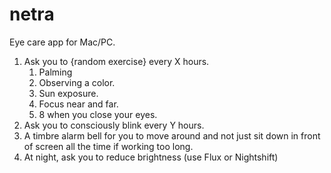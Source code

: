 # netra

Eye care app for Mac/PC. 

1. Ask you to {random exercise} every X hours.
    1. Palming
    2. Observing a color.
    3. Sun exposure.
    4. Focus near and far. 
    5. 8 when you close your eyes.
2. Ask you to consciously blink every Y hours.
3. A timbre alarm bell for you to move around and not just sit down in front of screen all the time if working too long.
4. At night, ask you to reduce brightness (use Flux or Nightshift)
